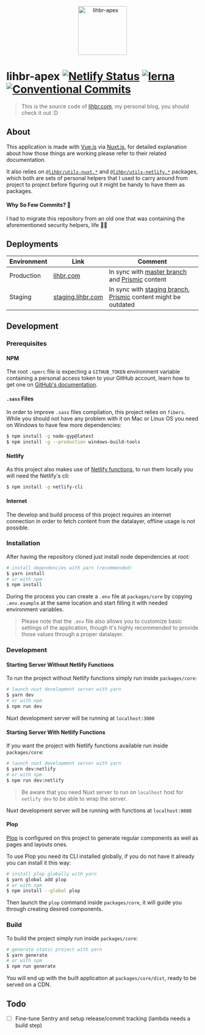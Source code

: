 <p align="center">
  <a href="https://lihbr.com">
    <img src="https://images.prismic.io/lihbr/9ad2155a-e425-4b98-995d-24c6fae3ac3d_logo.png?auto=compress,format" alt="lihbr-apex" height="128" />
  </a>
</p>

# lihbr-apex [![Netlify Status](https://api.netlify.com/api/v1/badges/b6c4b56f-2cfe-4762-a68f-6cf7d5c730e7/deploy-status)](https://app.netlify.com/sites/lihbr/deploys) [![lerna](https://img.shields.io/badge/maintained%20with-lerna-cc00ff.svg)](https://lerna.js.org/) [![Conventional Commits](https://img.shields.io/badge/Conventional%20Commits-1.0.0-yellow.svg)](https://conventionalcommits.org)

> This is the source code of [lihbr.com](https://lihbr.com), my personal blog, you should check it out :D

## About

This application is made with [Vue.js](https://vuejs.org) via [Nuxt.js](https://nuxtjs.org), for detailed explanation about how those things are working please refer to their related documentation.

It also relies on [`@lihbr/utils-nuxt.*`](https://github.com/lihbr/utils-nuxt) and [`@lihbr/utils-netlify.*`](https://github.com/lihbr/utils-netlify) packages, which both are sets of personal helpers that I used to carry around from project to project before figuring out it might be handy to have them as packages.

#### Why So Few Commits? :thinking:

I had to migrate this repository from an old one that was containing the aforementioned security helpers, life :woman_shrugging:

## Deployments

| Environment | Link                                           | Comment                                                                                                                                  |
| ----------- | ---------------------------------------------- | ---------------------------------------------------------------------------------------------------------------------------------------- |
| Production  | [lihbr.com](https://lihbr.com)                 | In sync with [master branch](https://github.com/lihbr/lihbr-apex/tree/master) and [Prismic](https://prismic.io) content                  |
| Staging     | [staging.lihbr.com](https://staging.lihbr.com) | In sync with [staging branch](https://github.com/lihbr/lihbr-apex/tree/staging), [Prismic](https://prismic.io) content might be outdated |

## Development

### Prerequisites

#### NPM

The root `.npmrc` file is expecting a `GITHUB_TOKEN` environment variable containing a personal access token to your GitHub account, learn how to get one on [GitHub's documentation](https://docs.github.com/en/free-pro-team@latest/github/authenticating-to-github/creating-a-personal-access-token).

#### `.sass` Files

In order to improve `.sass` files compilation, this project relies on `fibers`. While you should not have any problem with it on Mac or Linux OS you need on Windows to have few more dependencies:

```bash
$ npm install -g node-gyp@latest
$ npm install -g --production windows-build-tools
```

#### Netlify

<!-- Uncomment is using Netlify functions -->

As this project also makes use of [Netlify functions](https://docs.netlify.com/functions/overview), to run them locally you will need the Netlify's cli:

```bash
$ npm install -g netlify-cli
```

<!-- Uncomment if usage requires an internet connection -->

#### Internet

The develop and build process of this project requires an internet connection in order to fetch content from the datalayer, offline usage is not possible.

### Installation

After having the repository cloned just install node dependencies at root:

```bash
# install dependencies with yarn (recommended)
$ yarn install
# or with npm
$ npm install
```

During the process you can create a `.env` file at `packages/core` by copying `.env.example` at the same location and start filling it with needed environment variables.

> Please note that the `.env` file also allows you to customize basic settings of the application, though it's highly recommended to provide those values through a proper datalayer.

### Development

#### Starting Server Without Netlify Functions

To run the project without Netlify functions simply run inside `packages/core`:

```bash
# launch nuxt development server with yarn
$ yarn dev
# or with npm
$ npm run dev
```

Nuxt development server will be running at `localhost:3000`

#### Starting Server With Netlify Functions

If you want the project with Netlify functions available run inside `packages/core`:

```bash
# launch nuxt development server with yarn
$ yarn dev:netlify
# or with npm
$ npm run dev:netlify
```

> Be aware that you need Nuxt server to run on `localhost` host for `netlify dev` to be able to wrap the server.

Nuxt development server will be running with functions at `localhost:8888`

#### Plop

[Plop](https://plopjs.com) is configured on this project to generate regular components as well as pages and layouts ones.

To use Plop you need its CLI installed globally, if you do not have it already you can install it this way:

```bash
# install plop globally with yarn
$ yarn global add plop
# or with npm
$ npm install --global plop
```

Then launch the `plop` command inside `packages/core`, it will guide you through creating desired components.

### Build

To build the project simply run inside `packages/core`:

```bash
# generate static project with yarn
$ yarn generate
# or with npm
$ npm run generate
```

You will end up with the built application at `packages/core/dist`, ready to be served on a CDN.

## Todo

- [ ] Fine-tune Sentry and setup release/commit tracking (lambda needs a build step)

<!--
- [x] Done item
- [ ] Todo item
-->
